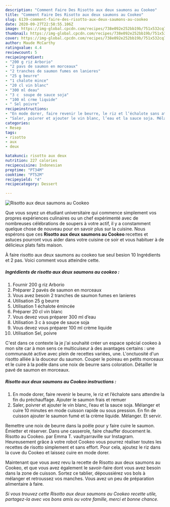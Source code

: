 ```yaml
---
description: "Comment Faire Des Risotto aux deux saumons au Cookeo"
title: "Comment Faire Des Risotto aux deux saumons au Cookeo"
slug: 6139-comment-faire-des-risotto-aux-deux-saumons-au-cookeo
date: 2020-09-27T22:58:55.106Z
image: https://img-global.cpcdn.com/recipes/738e092e252bb19b/751x532cq70/risotto-aux-deux-saumons-au-cookeo-photo-principale-de-la-recette.jpg
thumbnail: https://img-global.cpcdn.com/recipes/738e092e252bb19b/751x532cq70/risotto-aux-deux-saumons-au-cookeo-photo-principale-de-la-recette.jpg
cover: https://img-global.cpcdn.com/recipes/738e092e252bb19b/751x532cq70/risotto-aux-deux-saumons-au-cookeo-photo-principale-de-la-recette.jpg
author: Maude McCarthy
ratingvalue: 4.4
reviewcount: 5
recipeingredient:
- "200 g riz Arborio"
- "2 pavs de saumon en morceaux"
- "2 tranches de saumon fumes en lanieres"
- "25 g beurre"
- "1 chalote mince"
- "20 cl vin blanc"
- "300 ml deau"
- "3 c  soupe de sauce soja"
- "100 ml crme liquide"
- " Sel poivre"
recipeinstructions:
- "En mode dorer, faire revenir le beurre, le riz et l’échalote sans attendre la fin du préchauffage. Ajouter le saumon frais et remuer"
- "Saler, poivrer et ajouter le vin blanc, l’eau et la sauce soja. Mélanger et cuire 10 minutes en mode cuisson rapide ou sous pression. En fin de cuisson ajouter le saumon fumé et la crème liquide. Mélanger. Et servir."
categories:
- Resep
tags:
- risotto
- aux
- deux

katakunci: risotto aux deux 
nutrition: 227 calories
recipecuisine: Indonesian
preptime: "PT34M"
cooktime: "PT52M"
recipeyield: "4"
recipecategory: Dessert

---
```



![Risotto aux deux saumons au Cookeo](https://img-global.cpcdn.com/recipes/738e092e252bb19b/751x532cq70/risotto-aux-deux-saumons-au-cookeo-photo-principale-de-la-recette.jpg)

Que vous soyez un étudiant universitaire qui commence simplement vos propres expériences culinaires ou un chef expérimenté avec de nombreuses célébrations de soupers à votre actif, il y a constamment quelque chose de nouveau pour en savoir plus sur la cuisine. Nous espérons que ces <strong> Risotto aux deux saumons au Cookeo </strong> recettes et astuces pourront vous aider dans votre cuisine ce soir et vous habituer à de délicieux plats faits maison.

<!--inarticleads1-->

À faire risotto aux deux saumons au cookeo tue seul besion 10 Ingrédients et 2 pas. Voici comment vous atteindre cette.

##### Ingrédients de risotto aux deux saumons au cookeo :

1. Fournir 200 g riz Arborio
1. Préparer 2 pavés de saumon en morceaux
1. Vous avez besoin 2 tranches de saumon fumes en lanieres
1. Utilisation 25 g beurre
1. Utilisation 1 échalote émincée
1. Préparer 20 cl vin blanc
1. Vous devez vous préparer 300 ml d’eau
1. Utilisation 3 c à soupe de sauce soja
1. Vous devez vous préparer 100 ml crème liquide
1. Utilisation  Sel, poivre


C&#39;est dans ce contexte la je j&#39;ai souhaité créer un espace spécial cookeo à mon site car à mon sens ce multicuiseur à des avantages certains : une communauté active avec plein de recettes variées, une. L&#39;onctuosité d&#39;un risotto alliée à la douceur du saumon. Couper le poireau en petits morceaux et le cuire à la poêle dans une noix de beurre sans coloration. Détailler le pavé de saumon en morceaux. 

<!--inarticleads2-->

##### Risotto aux deux saumons au Cookeo instructions :

1. En mode dorer, faire revenir le beurre, le riz et l’échalote sans attendre la fin du préchauffage. Ajouter le saumon frais et remuer
1. Saler, poivrer et ajouter le vin blanc, l’eau et la sauce soja. Mélanger et cuire 10 minutes en mode cuisson rapide ou sous pression. En fin de cuisson ajouter le saumon fumé et la crème liquide. Mélanger. Et servir.


Remettre une noix de beurre dans la poêle pour y faire cuire le saumon. Émietter et réserver. Dans une casserole, faire chauffer doucement le. Risotto au Cookeo. par Emma T. vaultyarraville sur Instagram. Heureusement grâce à votre robot Cookeo vous pourrez réaliser toutes les recettes de risotto simplement et sans effort. Pour cela, ajoutez le riz dans la cuve du Cookeo et laissez cuire en mode dorer. 

<!--inarticleads1-->

<p>
Maintenant que vous avez revu la recette de Risotto aux deux saumons au Cookeo, et que vous avez également le savoir-faire dont vous avez besoin dans la zone de cuisson. Sortez ce tablier, dépoussiérez vos bols à mélanger et retroussez vos manches. Vous avez un peu de préparation alimentaire à faire.
</p>

<p>
<i>Si vous trouvez cette Risotto aux deux saumons au Cookeo recette utile, partagez-la avec vos bons amis ou votre famille, merci et bonne chance.</i>
</p>
